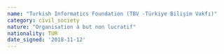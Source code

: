 ```yaml
---
name: "Turkish Informatics Foundation (TBV -Türkiye Bilişim Vakfı)"
category: civil_society
nature: "Organisation à but non lucratif"
nationality: TUR
date_signed: '2018-11-12'
---
```

    
